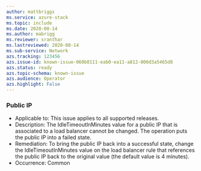 ```yaml
---
author: mattbriggs
ms.service: azure-stack
ms.topic: include
ms.date: 2020-08-14
ms.author: mabrigg
ms.reviewer: sranthar
ms.lastreviewed: 2020-08-14
ms.sub-service: Network
azs.tracking: 123456
azs.issue-id: known-issue-060b8111-eab0-ea11-a812-000d3a5465d8
azs.status: ready
azs.topic-schema: known-issue
azs.audience: Operator
azs.highlight: False
---
```

### Public IP

- Applicable to: This issue applies to all supported releases.
- Description: The IdleTimeoutInMinutes value for a public IP that is associated to a load balancer cannot be changed. The operation puts the public IP into a failed state.
- Remediation: To bring the public IP back into a successful state, change the IdleTimeoutInMinutes value on the load balancer rule that references the public IP back to the original value (the default value is 4 minutes).
- Occurrence: Common